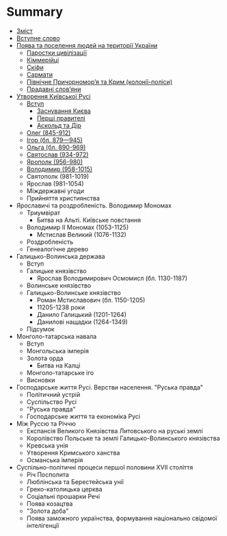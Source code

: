 # Summary

* [Зміст](README.md)
* [Вступне слово](vstup.md)
* [Поява та поселення людей на території України](1/poyava_ta_poselennya_lyudei_na_teritor_ukrani.md)
   * [Паростки цивілізації](1/parostki_tsivlzats.md)
   * [Кіммерійці](1/kimmerits.md)
   * [Скіфи](1/skfi.md)
   * [Сармати](1/sarmati.md)
   * [Пiвнiчне Причорномор’я та Крим (колонiї-полiси)](1/pivnichne_prichornomorya_ta_krim_koloni-polisi.md)
   * [Прадавні слов’яни](1/pradavn_slovyani.md)
* [Утворення Київської Русi](2/utvorennya_kivsko_rusi.md)
   * [Вступ](2/utvorennya_kivsko_rusi.md)
       * [Заснування Києва](2/zasnuvannya_kiva.md)
       * [Першi правителi](2/pershi_praviteli.md)
       * [Аскольд та Дiр](2/askold_ta_dir.md)
   * [Олег (845-912)](2/oleg_845-912.md)
   * [Iгор (бл. 879—945)](2/igor_bl_879945.md)
   * [Ольга (бл. 890-969)](2/olga_bl_890-969.md)
   * [Святослав (934-972)](2/svyatoslav_934-972.md)
   * [Ярополк (956-980)](2/yaropolk_956-980.md)
   * [Володимир (958-1015)](2/volodimir_958-1015.md)
   * Святополк (981-1019)
   * Ярослав (981-1054)
   * Мiждержавнi угоди
   * Прийняття християнства
* Ярославичi та роздробленiсть. Володимир Мономах
   * Триумвірат
       * Битва на Альті. Київське повстання
   * Володимир ІІ Мономах (1053-1125)
       * Мстислав Великий (1076-1132)
   * Роздробленість
   * Генеалогічне дерево
* Галицько-Волинська держава
   * Вступ
   * Галицьке князівство
       * Ярослав Володимирович Осмомисл (бл. 1130-1187)
   * Волинське князівство
   * Галицько-Волинське князівство
       * Роман Мстиславович (бл. 1150-1205)
       * 11205-1238 роки
       * Данило Галицький (1201-1264)
       * Данилові нащадки (1264-1349)
   * Підсумок
* Монголо-татарська навала
   * Вступ
   * Монгольська імперія
   * Золота орда
       * Битва на Калці
   * Монголо-татарське іго
   * Висновки
* Господарське життя Русi. Верстви населення. "Руська правда"
   * Політичний устрій
   * Суспільство Русі
   * "Руська правда"
   * Господарське життя та економіка Русі
* Між Руссю та Річчю
   * Експансія Великого Князівства Литовського на руські землі
   * Королівство Польське та землі Галицько-Волинського князівства
   * Кревська унiя
   * Утворення Кримського ханства
   * Османська імперія
* Суспiльно-полiтичнi процеси першої половини XVII століття
   * Рiч Посполита
   * Люблiнська та Берестейська унiї
   * Греко-католицька церква
   * Соцiальнi прошарки Речi
   * Поява козацтва
   * "Золота доба"
   * Поява заможного українства, формування нацiонально свiдомої iнтелiгенцiї

